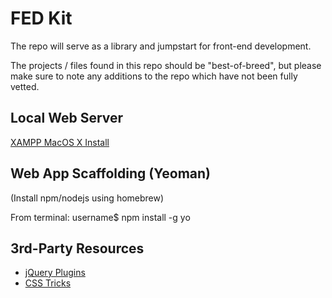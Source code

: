 FED Kit
=======

The repo will serve as a library and jumpstart for front-end development.

The projects / files found in this repo should be "best-of-breed", but please  
make sure to note any additions to the repo which have not been fully vetted. 

## Local Web Server ##
[XAMPP MacOS X Install](http://www.apachefriends.org/en/xampp-macosx.html)

## Web App Scaffolding (Yeoman) ##
(Install npm/nodejs using homebrew)

From terminal: username$ npm install -g yo


## 3rd-Party Resources ##
- [jQuery Plugins](http://plugins.jquery.com/)
- [CSS Tricks](http://github.com/CSS-Tricks/)